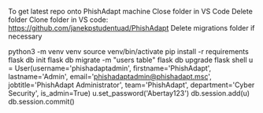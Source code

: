 To get latest repo onto PhishAdapt machine
Close folder in VS Code
Delete folder
Clone folder in VS code: https://github.com/janekpstudentuad/PhishAdapt
Delete migrations folder if necessary

python3 -m venv venv
source venv/bin/activate
pip install -r requirements
flask db init
flask db migrate -m "users table"
flask db upgrade
flask shell
u = User(username='phishadaptadmin', firstname='PhishAdapt', lastname='Admin', email='phishadaptadmin@phishadapt.msc', jobtitle='PhishAdapt Administrator', team='PhishAdapt', department='Cyber Security', is_admin=True)
u.set_password('Abertay123')
db.session.add(u)
db.session.commit()